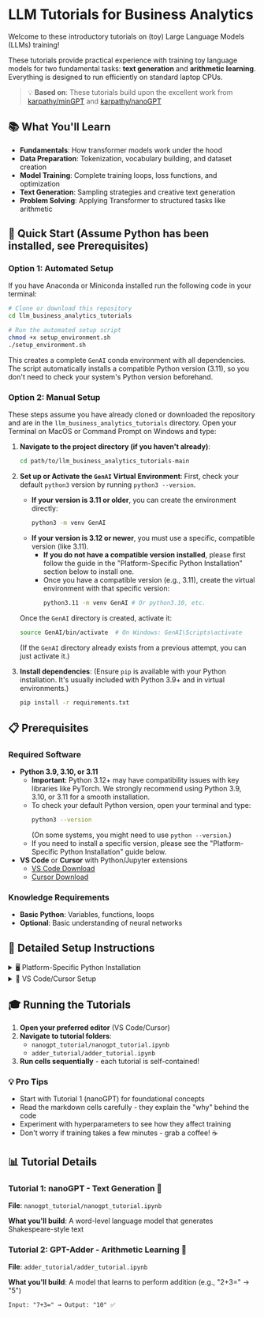 # LLM Tutorials for Business Analytics

Welcome to these introductory tutorials on (toy) Large Language Models (LLMs) training!



These tutorials provide practical experience with training toy language models for two fundamental tasks: **text generation** and **arithmetic learning**. Everything is designed to run efficiently on standard laptop CPUs.

> 💡 **Based on**: These tutorials build upon the excellent work from [karpathy/minGPT](https://github.com/karpathy/minGPT) and [karpathy/nanoGPT](https://github.com/karpathy/nanoGPT)

## 📚 What You'll Learn

- **Fundamentals**: How transformer models work under the hood
- **Data Preparation**: Tokenization, vocabulary building, and dataset creation
- **Model Training**: Complete training loops, loss functions, and optimization
- **Text Generation**: Sampling strategies and creative text generation
- **Problem Solving**: Applying Transformer to structured tasks like arithmetic



## 🚀 Quick Start (Assume Python has been installed, see Prerequisites)

### Option 1: Automated Setup

If you have Anaconda or Miniconda installed run the following code in your terminal:

```bash
# Clone or download this repository
cd llm_business_analytics_tutorials

# Run the automated setup script
chmod +x setup_environment.sh
./setup_environment.sh
```

This creates a complete `GenAI` conda environment with all dependencies. The script automatically installs a compatible Python version (3.11), so you don't need to check your system's Python version beforehand.

### Option 2: Manual Setup

These steps assume you have already cloned or downloaded the repository and are in the `llm_business_analytics_tutorials` directory. Open your Terminal on MacOS or Command Prompt on Windows and type:

1. **Navigate to the project directory (if you haven't already)**:
   ```bash
   cd path/to/llm_business_analytics_tutorials-main
   ```

2. **Set up or Activate the `GenAI` Virtual Environment**:
   First, check your default `python3` version by running `python3 --version`.
   - **If your version is 3.11 or older**, you can create the environment directly:
     ```bash
     python3 -m venv GenAI
     ```
   - **If your version is 3.12 or newer**, you must use a specific, compatible version (like 3.11).
     - **If you do not have a compatible version installed**, please first follow the guide in the "Platform-Specific Python Installation" section below to install one.
     - Once you have a compatible version (e.g., 3.11), create the virtual environment with that specific version:
       ```bash
       python3.11 -m venv GenAI # Or python3.10, etc.
       ```

   Once the `GenAI` directory is created, activate it:
   ```bash
   source GenAI/bin/activate  # On Windows: GenAI\Scripts\activate
   ```
   (If the `GenAI` directory already exists from a previous attempt, you can just activate it.)

3. **Install dependencies**:
   (Ensure `pip` is available with your Python installation. It's usually included with Python 3.9+ and in virtual environments.)
   ```bash
   pip install -r requirements.txt
   ```

## 📋 Prerequisites

### Required Software
- **Python 3.9, 3.10, or 3.11**
  - **Important**: Python 3.12+ may have compatibility issues with key libraries like PyTorch. We strongly recommend using Python 3.9, 3.10, or 3.11 for a smooth installation.
  - To check your default Python version, open your terminal and type:
    ```sh
    python3 --version
    ```
    (On some systems, you might need to use `python --version`.)
  - If you need to install a specific version, please see the "Platform-Specific Python Installation" guide below.
- **VS Code** or **Cursor** with Python/Jupyter extensions
  - [VS Code Download](https://code.visualstudio.com/)
  - [Cursor Download](https://cursor.sh/) 

### Knowledge Requirements
- **Basic Python**: Variables, functions, loops
- **Optional**: Basic understanding of neural networks


## 📖 Detailed Setup Instructions

<details>
<summary>🖥️ Platform-Specific Python Installation</summary>

Here's how to install a compatible version of Python on different operating systems.

### Windows
1. Download a specific version (e.g., Python 3.11) from the [official Python website](https://www.python.org/downloads/windows/).
2. ✅ **Important**: Check "Add Python to PATH" during installation.
3. Verify in a new Command Prompt → `python --version`.

### macOS
Using [Homebrew](https://brew.sh/) is the recommended way to manage multiple Python versions.
```bash
# Install Python 3.11
brew install python@3.11

# After installation, you can use `python3.11` to run it
python3.11 --version
```
If you don't have Homebrew, you can download the installer from [python.org](https://www.python.org/downloads/macos/).

### Linux (Ubuntu/Debian)
```bash
sudo apt update && sudo apt install python3.11 python3.11-venv
```
Verify: `python3.11 --version`

</details>

<details>
<summary>🔧 VS Code/Cursor Setup</summary>

1. **Open the project folder**: `File > Open Folder...` → Select `llm_business_analytics_tutorials`
2. **Select Python interpreter**:
   - Press `Ctrl+Shift+P` (Windows) or `Cmd+Shift+P` (Mac)
   - Type "Python: Select Interpreter"
   - Choose: `GenAI/bin/python` (or your conda environment)
3. **Install recommended extensions** (if prompted):
   - Python
   - Jupyter

</details>

## 🎓 Running the Tutorials

1. **Open your preferred editor** (VS Code/Cursor)
2. **Navigate to tutorial folders**:
   - `nanogpt_tutorial/nanogpt_tutorial.ipynb`
   - `adder_tutorial/adder_tutorial.ipynb`
3. **Run cells sequentially** - each tutorial is self-contained!

### 💡 Pro Tips
- Start with Tutorial 1 (nanoGPT) for foundational concepts
- Read the markdown cells carefully - they explain the "why" behind the code
- Experiment with hyperparameters to see how they affect training
- Don't worry if training takes a few minutes - grab a coffee! ☕

## 📊 Tutorial Details

### Tutorial 1: nanoGPT - Text Generation 📝
**File**: `nanogpt_tutorial/nanogpt_tutorial.ipynb`

**What you'll build**: A word-level language model that generates Shakespeare-style text


### Tutorial 2: GPT-Adder - Arithmetic Learning 🧮
**File**: `adder_tutorial/adder_tutorial.ipynb`

**What you'll build**: A model that learns to perform addition (e.g., "2+3=" → "5")

```
Input: "7+3=" → Output: "10" ✅
```